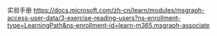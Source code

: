 实验手册
https://docs.microsoft.com/zh-cn/learn/modules/msgraph-access-user-data/3-exercise-reading-users?ns-enrollment-type=LearningPath&ns-enrollment-id=learn-m365.msgraph-associate

